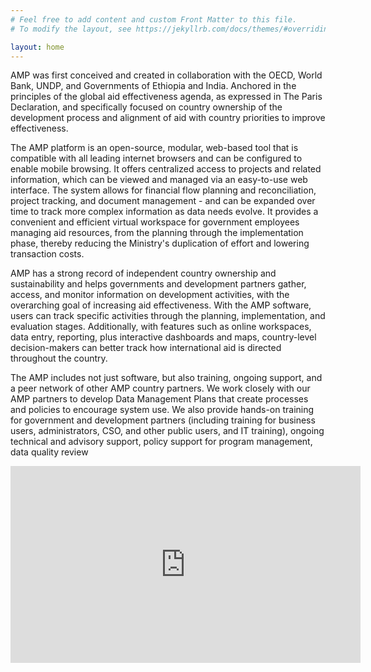 ```yaml
---
# Feel free to add content and custom Front Matter to this file.
# To modify the layout, see https://jekyllrb.com/docs/themes/#overriding-theme-defaults

layout: home
---
```

AMP was first conceived and created in collaboration with the OECD, World Bank, UNDP, and Governments of Ethiopia and India. Anchored in the principles of the global aid effectiveness agenda, as expressed in The Paris Declaration, and specifically focused on country ownership of the development process and alignment of aid with country priorities to improve effectiveness.

The AMP platform is an open-source, modular, web-based tool that is compatible with all leading internet browsers and can be configured to enable mobile browsing. It offers centralized access to projects and related information, which can be viewed and managed via an easy-to-use web interface. The system allows for financial flow planning and reconciliation, project tracking, and document management - and can be expanded over time to track more complex information as data needs evolve. It provides a convenient and efficient virtual workspace for government employees managing aid resources, from the planning through the implementation phase, thereby reducing the Ministry's duplication of effort and lowering transaction costs.

AMP has a strong record of independent country ownership and sustainability and helps governments and development partners gather, access, and monitor information on development activities, with the overarching goal of increasing aid effectiveness. With the AMP software, users can track specific activities through the planning, implementation, and evaluation stages. Additionally, with features such as online workspaces, data entry, reporting, plus interactive dashboards and maps, country-level decision-makers can better track how international aid is directed throughout the country.

The AMP includes not just software, but also training, ongoing support, and a peer network of other AMP country partners. We work closely with our AMP partners to develop Data Management Plans that create processes and policies to encourage system use. We also provide hands-on training for government and development partners (including training for business users, administrators, CSO, and other public users, and IT training), ongoing technical and advisory support, policy support for program management, data quality review
<center><iframe width="560" height="315" src="https://www.youtube.com/embed/xsfuL_k-WEI" title="YouTube video player" frameborder="0" allow="accelerometer; autoplay; clipboard-write; encrypted-media; gyroscope; picture-in-picture; web-share" allowfullscreen></iframe></center>